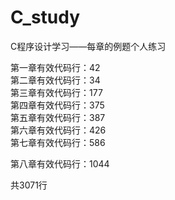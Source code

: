 # C_study
C程序设计学习——每章的例题个人练习








第一章有效代码行：42       
第二章有效代码行：34       
第三章有效代码行：177        
第四章有效代码行：375        
第五章有效代码行：387       
第六章有效代码行：426              
第七章有效代码行：586


第八章有效代码行：1044




共3071行
